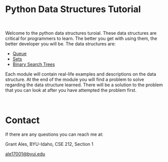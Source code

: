 # **Python Data Structures Tutorial**

<br>

Welcome to the python data structures turoial. These data structures are critical for programmers to learn. The better you get with using them, the better developer you will be. The data structures are:

- [Queue]()
- [Sets]()
- [Binary Search Trees]()

Each module will contain real-life examples and descriptions on the data structure. At the end of the module you will find a problem to solve regarding the data structure learned. There will be a solution to the problem that you can look at after you have attempted the problem first.

<br>

# **Contact**

If there are any questions you can reach me at:

Grant Ales, BYU-Idaho, CSE 212, Section 1

ale17001@byui.edu